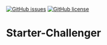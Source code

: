 [![GitHub issues](https://img.shields.io/github/issues/Enthusiastic-Developer/Starter-Challenger?style=for-the-badge)](https://github.com/Enthusiastic-Developer/Starter-Challenger/issues)
[![GitHub license](https://img.shields.io/github/license/Enthusiastic-Developer/Starter-Challenger?style=for-the-badge)](https://github.com/Enthusiastic-Developer/Starter-Challenger/blob/development/LICENSE)
# Starter-Challenger
